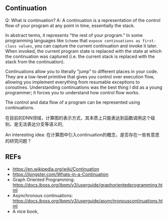 ## Continuation

Q: What is continuation?
A: A continuation is a representation of the control flow of your program at any point in time, essentially the stack.

In abstract terms, it represents "the rest of your program."
In some programming languages like `Scheme` that `expose continuations as first-class values`, you can capture the current continuation and invoke it later. When invoked, the current program state is replaced with the state at which the continuation was captured (i.e. the current stack is replaced with the stack from the continuation).

Continuations allow you to literally "jump" to different places in your code. They are a low-level primitive that gives you control over execution flow, allowing you implement everything from resumable exceptions to coroutines. Understanding continuations was the best thing I did as a young programmer; it forces you to understand how control flow works.

The control and data flow of a program can be represented using continuations.

在目前的DNN领域，计算图的表示方式，其本质上只能表达到函数调用这个级别，是无法表达分支等语义的,

An interesting idea: 在计算图中引入continuation的概念，是否存在一些有意思的研究问题？

## REFs

- <https://en.wikipedia.org/wiki/Continuation>
- <https://jlongster.com/Whats-in-a-Continuation>
- Graph Oriented Programming: <https://docs.jboss.org/jbpm/v3/userguide/graphorientedprogramming.html>
- Asynchronous continuations: <https://docs.jboss.org/jbpm/v3/userguide/asynchronouscontinuations.html>
- A nice book, <Compiling with Continuations>

